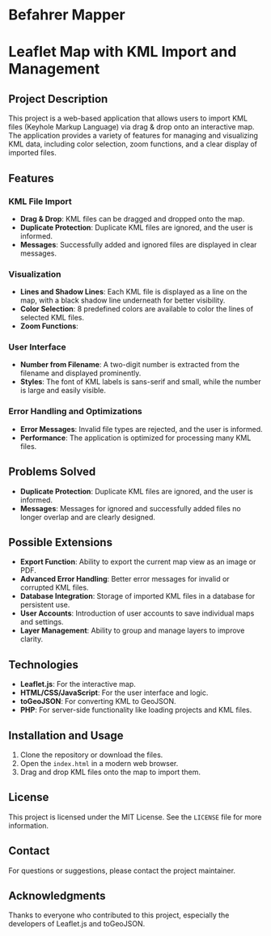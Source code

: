 # Befahrer Mapper
# Leaflet Map with KML Import and Management

## Project Description
This project is a web-based application that allows users to import KML files (Keyhole Markup Language) via drag & drop onto an interactive map. The application provides a variety of features for managing and visualizing KML data, including color selection, zoom functions, and a clear display of imported files.

## Features
### KML File Import
- **Drag & Drop**: KML files can be dragged and dropped onto the map.
- **Duplicate Protection**: Duplicate KML files are ignored, and the user is informed.
- **Messages**: Successfully added and ignored files are displayed in clear messages.

### Visualization
- **Lines and Shadow Lines**: Each KML file is displayed as a line on the map, with a black shadow line underneath for better visibility.
- **Color Selection**: 8 predefined colors are available to color the lines of selected KML files.
- **Zoom Functions**:

### User Interface
- **Number from Filename**: A two-digit number is extracted from the filename and displayed prominently.
- **Styles**: The font of KML labels is sans-serif and small, while the number is large and easily visible.

### Error Handling and Optimizations
- **Error Messages**: Invalid file types are rejected, and the user is informed.
- **Performance**: The application is optimized for processing many KML files.

## Problems Solved
- **Duplicate Protection**: Duplicate KML files are ignored, and the user is informed.
- **Messages**: Messages for ignored and successfully added files no longer overlap and are clearly designed.

## Possible Extensions
- **Export Function**: Ability to export the current map view as an image or PDF.
- **Advanced Error Handling**: Better error messages for invalid or corrupted KML files.
- **Database Integration**: Storage of imported KML files in a database for persistent use.
- **User Accounts**: Introduction of user accounts to save individual maps and settings.
- **Layer Management**: Ability to group and manage layers to improve clarity.

## Technologies
- **Leaflet.js**: For the interactive map.
- **HTML/CSS/JavaScript**: For the user interface and logic.
- **toGeoJSON**: For converting KML to GeoJSON.
- **PHP**: For server-side functionality like loading projects and KML files.

## Installation and Usage
1. Clone the repository or download the files.
2. Open the `index.html` in a modern web browser.
3. Drag and drop KML files onto the map to import them.

## License
This project is licensed under the MIT License. See the `LICENSE` file for more information.

## Contact
For questions or suggestions, please contact the project maintainer.

## Acknowledgments
Thanks to everyone who contributed to this project, especially the developers of Leaflet.js and toGeoJSON.
